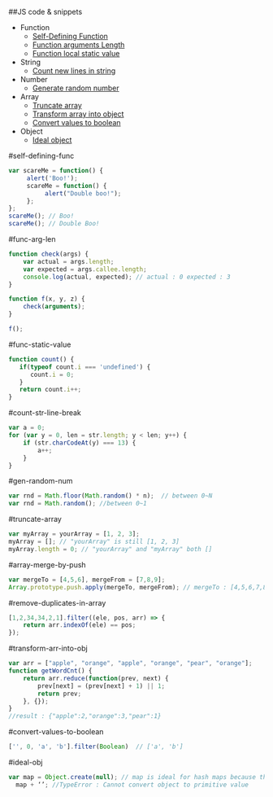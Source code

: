 ##JS code & snippets

* Function
  * [Self-Defining Function](#self-defining-func)
  * [Function arguments Length](#func-arg-len)
  * [Function local static value](#func-static-value)
* String
  * [Count new lines in string](#count-str-line-break)
* Number
  * [Generate random number](#gen-random-num)
* Array
  * [Truncate array](#truncate-array)
  * [Transform array into object](#transform-arr-into-obj)
  * [Convert values to boolean](#convert-values-to-boolean)
* Object
  * [Ideal object](#ideal-obj)

#self-defining-func
```javascript
var scareMe = function() {
     alert('Boo!');
     scareMe = function() {
     	  alert("Double boo!");
     };
};
scareMe(); // Boo!
scareMe(); // Double Boo!
```

#func-arg-len
```javascript
function check(args) {
    var actual = args.length;
    var expected = args.callee.length;
    console.log(actual, expected); // actual : 0 expected : 3
}

function f(x, y, z) {
    check(arguments);
}

f();
```

#func-static-value
```javascript
function count() {
   if(typeof count.i === 'undefined') {
      count.i = 0;
   } 
   return count.i++;
}
```

#count-str-line-break
```javascript
var a = 0;
for (var y = 0, len = str.length; y < len; y++) {
    if (str.charCodeAt(y) === 13) {
        a++;
    }
}
```

#gen-random-num
```javascript
var rnd = Math.floor(Math.random() * n);  // between 0~N
var rnd = Math.random(); //between 0~1
```

#truncate-array
```javascript
var myArray = yourArray = [1, 2, 3];
myArray = []; // "yourArray" is still [1, 2, 3]
myArray.length = 0; // "yourArray" and "myArray" both []
```

#array-merge-by-push
```javascript
var mergeTo = [4,5,6], mergeFrom = [7,8,9];
Array.prototype.push.apply(mergeTo, mergeFrom); // mergeTo : [4,5,6,7,8,9]
```

#remove-duplicates-in-array
```javascript
[1,2,34,34,2,1].filter((ele, pos, arr) => {
	return arr.indexOf(ele) == pos;
});
```

#transform-arr-into-obj
```javascript
var arr = ["apple", "orange", "apple", "orange", "pear", "orange"];
function getWordCnt() {
    return arr.reduce(function(prev, next) {
        prev[next] = (prev[next] + 1) || 1;
        return prev;
    }, {});
}
//result : {"apple":2,"orange":3,"pear":1}
```

#convert-values-to-boolean
```javascript
['', 0, 'a', 'b'].filter(Boolean)  // ['a', 'b']
```

#ideal-obj 
```javascript
var map = Object.create(null); // map is ideal for hash maps because the absence of a [[Prototype]] removes the risk of name                                    // conflicts. Object is completely void of any methods or properties. It is purely for key-value store 
  map + ‘’; //TypeError : Cannot convert object to primitive value
```

